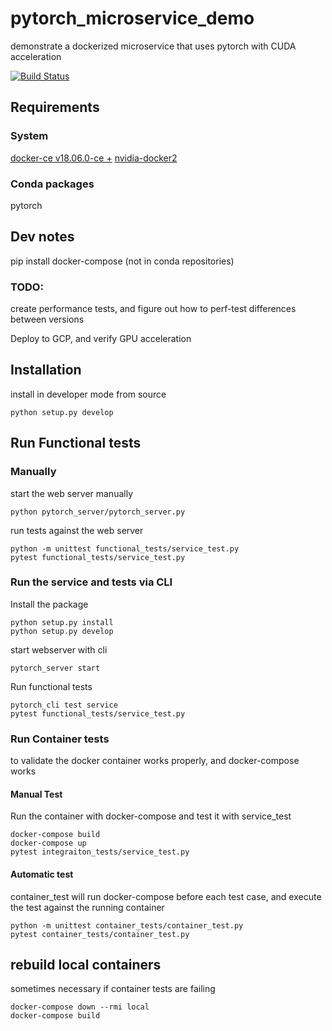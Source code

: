 # pytorch_microservice_demo
demonstrate a dockerized microservice that uses pytorch with CUDA acceleration

[![Build Status](https://travis-ci.org/lundybernard/pytorch_microservice_demo.svg?branch=master)](https://travis-ci.org/lundybernard/pytorch_microservice_demo)

## Requirements
### System
[docker-ce v18.06.0-ce +](https://docs.docker.com/v17.09/engine/installation/linux/docker-ce/ubuntu/#uninstall-old-versions)
[nvidia-docker2](https://github.com/NVIDIA/nvidia-docker)

### Conda packages
pytorch


## Dev notes
pip install docker-compose (not in conda repositories)

### TODO:
create performance tests, and figure out how to perf-test differences between versions

Deploy to GCP, and verify GPU acceleration


## Installation
install in developer mode from source

```
python setup.py develop
```

## Run Functional tests

### Manually
start the web server manually

```
python pytorch_server/pytorch_server.py
```

run tests against the web server

```
python -m unittest functional_tests/service_test.py
pytest functional_tests/service_test.py
```

### Run the service and tests via CLI
Install the package

```
python setup.py install
python setup.py develop
```

start webserver with cli

```
pytorch_server start
```

Run functional tests

```
pytorch_cli test service
pytest functional_tests/service_test.py
```

### Run Container tests
to validate the docker container works properly, and docker-compose works

#### Manual Test
Run the container with docker-compose and test it with service_test

```
docker-compose build
docker-compose up
pytest integraiton_tests/service_test.py
```

#### Automatic test
container_test will run docker-compose before each test case,
and execute the test against the running container

```
python -m unittest container_tests/container_test.py
pytest container_tests/container_test.py
```


## rebuild local containers
sometimes necessary if container tests are failing
```
docker-compose down --rmi local
docker-compose build
```
